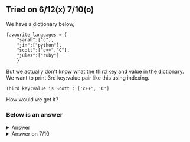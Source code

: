Tried on 6/12(x) 7/10(o)
---

We have a dictionary below,
```
favourite_languages = {
    "sarah":["c"],
    "jin":["python"],
    "scott":["c++","C"],
    "jules":["ruby"]
    }
```

But we actually don't know what the third key and value in the dictionary.
We want to print 3rd key:value pair like this using indexing.

```
Third key:value is Scott : ['c++', 'C']
```

How would we get it?

### Below is an answer


<details>
  <summary>Answer</summary>
    
  ```py
  print(f"Third key:value is {list(favourite_languages)[2].title()} : {list(favourite_languages.values())[2]}")
  ```
</details>

<details>
  <summary>Answer on 7/10</summary>
    
  ```py
  count = 0
  for k,v in favourite_languages.items():
      if count == 2:
          print(f"Third key:value is {k.title()}:{v}")
      count += 1
  ```
</details>
